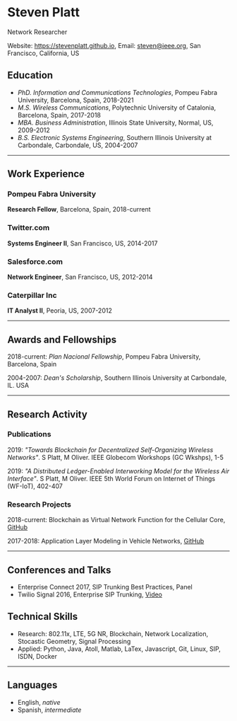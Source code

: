 # Steven Platt
Network Researcher

Website: https://stevenplatt.github.io, Email: steven@ieee.org, San Francisco, California, US

## Education
* *PhD. Information and Communications Technologies*, Pompeu Fabra University, Barcelona, Spain, 2018-2021
* *M.S. Wireless Communications*, Polytechnic University of Catalonia, Barcelona, Spain, 2017-2018
* *MBA. Business Administration*, Illinois State University, Normal, US, 2009-2012
* *B.S. Electronic Systems Engineering*, Southern Illinois University at Carbondale, Carbondale, US, 2004-2007

---
## Work Experience
### Pompeu Fabra University
**Research Fellow**, Barcelona, Spain, 2018-current

### Twitter.com
**Systems Engineer II**, San Francisco, US, 2014-2017

### Salesforce.com
**Network Engineer**, San Francisco, US, 2012-2014

### Caterpillar Inc
**IT Analyst II**, Peoria, US, 2007-2012

---
## Awards and Fellowships
2018-current: *Plan Nacional Fellowship*, Pompeu Fabra University, Barcelona, Spain

2004-2007: *Dean's Scholarship*, Southern Illinois University at Carbondale, IL. USA

---
## Research Activity
### Publications
2019: *"Towards Blockchain for Decentralized Self-Organizing Wireless Networks"*. S Platt, M Oliver. IEEE Globecom Workshops (GC Wkshps), 1-5

2019: *"A Distributed Ledger-Enabled Interworking Model for the Wireless Air Interface"*. S Platt, M Oliver. IEEE 5th World Forum on Internet of Things (WF-IoT), 402-407

### Research Projects
2018-current: Blockchain as Virtual Network Function for the Cellular Core, [GitHub](https://github.com/stevenplatt/spectrum-protocol)

2017-2018: Application Layer Modeling in Vehicle Networks, [GitHub](https://github.com/stevenplatt/vsimrti-scenarios)

---
## Conferences and Talks
* Enterprise Connect 2017, SIP Trunking Best Practices, Panel
* Twilio Signal 2016, Enterprise SIP Trunking, [Video](https://www.youtube.com/watch?v=lFzqYgF2MPQ&feature=emb_logo)

## Technical Skills
* Research: 802.11x, LTE, 5G NR, Blockchain, Network Localization, Stocastic Geometry, Signal Processing
* Applied: Python, Java, Atoll, Matlab, LaTex, Javascript, Git, Linux, SIP, ISDN, Docker

---
## Languages
* English, *native*
* Spanish, *intermediate*
